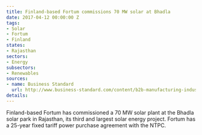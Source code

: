 ```yaml
---
title: Finland-based Fortum commissions 70 MW solar at Bhadla
date: 2017-04-12 00:00:00 Z
tags:
- Solar
- Fortum
- Finland
states:
- Rajasthan
sectors:
- Energy
subsectors:
- Renewables
sources:
- name: Business Standard
  url: http://www.business-standard.com/content/b2b-manufacturing-industry/finnish-firm-fortum-commissions-70-mw-solar-project-in-rajasthan-117040700578_1.html
details: 
---
```


Finland-based Fortum has commissioned a 70 MW solar plant at the Bhadla solar park in Rajasthan, its third and largest solar energy project. Fortum has a 25-year fixed tariff power purchase agreement with the NTPC.
